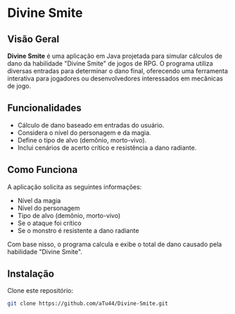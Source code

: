 # Divine Smite

## Visão Geral
**Divine Smite** é uma aplicação em Java projetada para simular cálculos de dano da habilidade "Divine Smite" de jogos de RPG. O programa utiliza diversas entradas para determinar o dano final, oferecendo uma ferramenta interativa para jogadores ou desenvolvedores interessados em mecânicas de jogo.

## Funcionalidades
- Cálculo de dano baseado em entradas do usuário.
- Considera o nível do personagem e da magia.
- Define o tipo de alvo (demônio, morto-vivo).
- Inclui cenários de acerto crítico e resistência a dano radiante.

## Como Funciona
A aplicação solicita as seguintes informações:
- Nível da magia
- Nível do personagem
- Tipo de alvo (demônio, morto-vivo)
- Se o ataque foi crítico
- Se o monstro é resistente a dano radiante

Com base nisso, o programa calcula e exibe o total de dano causado pela habilidade "Divine Smite".

## Instalação
Clone este repositório:
```bash
git clone https://github.com/aTu44/Divine-Smite.git

